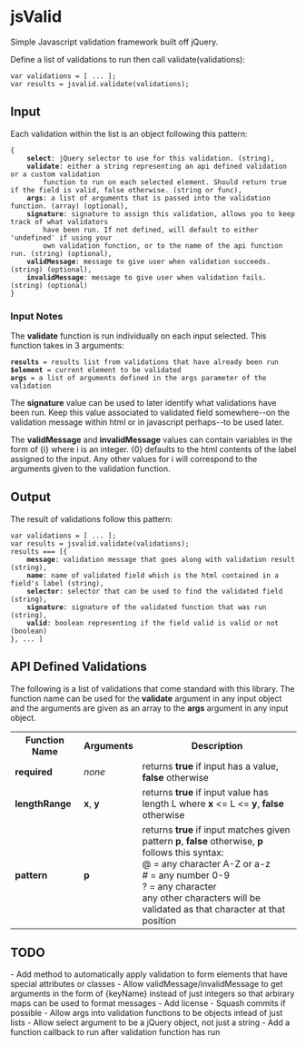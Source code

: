 <h1>jsValid</h1>
Simple Javascript validation framework built off jQuery.

Define a list of validations to run then call validate(validations):
<pre><code>var validations = [ ... ];
var results = jsvalid.validate(validations);</pre></code>

<h2>Input</h2>
Each validation within the list is an object following this pattern:
<pre><code>{
	<b>select</b>: jQuery selector to use for this validation. (string),
	<b>validate</b>: either a string representing an api defined validation or a custom validation
		function to run on each selected element. Should return true if the field is valid, false otherwise. (string or func),
	<b>args</b>: a list of arguments that is passed into the validation function. (array) (optional),
	<b>signature</b>: signature to assign this validation, allows you to keep track of what validators
		have been run. If not defined, will default to either 'undefined' if using your
		own validation function, or to the name of the api function run. (string) (optional),
	<b>validMessage</b>: message to give user when validation succeeds. (string) (optional),
	<b>invalidMessage</b>: message to give user when validation fails. (string) (optional)
}</code></pre>

<h3>Input Notes</h3>
The <b>validate</b> function is run individually on each input selected. This function takes in 3 arguments:
<pre><code><b>results</b> = results list from validations that have already been run
<b>$element</b> = current element to be validated
<b>args</b> = a list of arguments defined in the args parameter of the validation</code></pre>

The <b>signature</b> value can be used to later identify what validations have been run. Keep this value associated
	to validated field somewhere--on the validation message within html or in javascript perhaps--to be
	used later.

The <b>validMessage</b> and <b>invalidMessage</b> values can contain variables in the form of {i} where i is an
	integer. {0} defaults to the html contents of the label assigned to the input. Any other values for i
	will correspond to the arguments given to the validation function.

<h2>Output</h2>
The result of validations follow this pattern:
<pre><code>var validations = [ ... ];
var results = jsvalid.validate(validations);
results === [{
	<b>message</b>: validation message that goes along with validation result (string),
	<b>name</b>: name of validated field which is the html contained in a field's label (string),
	<b>selector</b>: selector that can be used to find the validated field (string),
	<b>signature</b>: signature of the validated function that was run (string),
	<b>valid</b>: boolean representing if the field valid is valid or not (boolean)
}, ... ]</pre></code>

<h2>API Defined Validations</h2>

The following is a list of validations that come standard with this library. The function name can be used for the <b>validate</b> argument in any input object and the arguments are given as an array to the <b>args</b> argument in any input object.

<table>
	<tr>
		<th>Function Name</th>
		<th>Arguments</th>
		<th>Description</th>
	</tr>
	<tr>
		<td><b>required</b></td>
		<td><i>none</i></td>
		<td>returns <b>true</b> if input has a value, <b>false</b> otherwise</td>
	</tr>
	<tr>
		<td><b>lengthRange</b></td>
		<td><b>x</b>, <b>y</b></td>
		<td>returns <b>true</b> if input value has length L where <b>x</b> &lt;= L &lt;= <b>y</b>, <b>false</b> otherwise</td>
	</tr>
	<tr>
		<td><b>pattern<b></td>
		<td><b>p</b></td>
		<td>returns <b>true</b> if input matches given pattern <b>p</b>, <b>false</b> otherwise, <b>p</b> follows this syntax:<br>
			@ = any character A-Z or a-z<br>
			# = any number 0-9<br>
			? = any character<br>
			any other characters will be validated as that character at that position<br></td>
	</tr>
</table>

<h2>TODO</h2>
- Add method to automatically apply validation to form elements that have special attributes or classes
- Allow validMessage/invalidMessage to get arguments in the form of {keyName} instead of just integers so that arbirary maps can be used to format messages
- Add license
- Squash commits if possible
- Allow args into validation functions to be objects intead of just lists
- Allow select argument to be a jQuery object, not just a string
- Add a function callback to run after validation function has run
